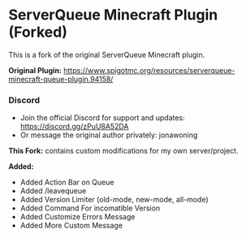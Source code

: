 # ServerQueue Minecraft Plugin (Forked)

This is a fork of the original ServerQueue Minecraft plugin.

**Original Plugin:** https://www.spigotmc.org/resources/serverqueue-minecraft-queue-plugin.94158/

### Discord
* Join the official Discord for support and updates: https://discord.gg/zPuU8A52DA
* Or message the original author privately: jonawoning

**This Fork:** contains custom modifications for my own server/project.

**Added:**

* Added Action Bar on Queue
* Added /leavequeue
* Added Version Limiter (old-mode, new-mode, all-mode)
* Added Command For incomatible Version
* Added Customize Errors Message
* Added More Custom Message
